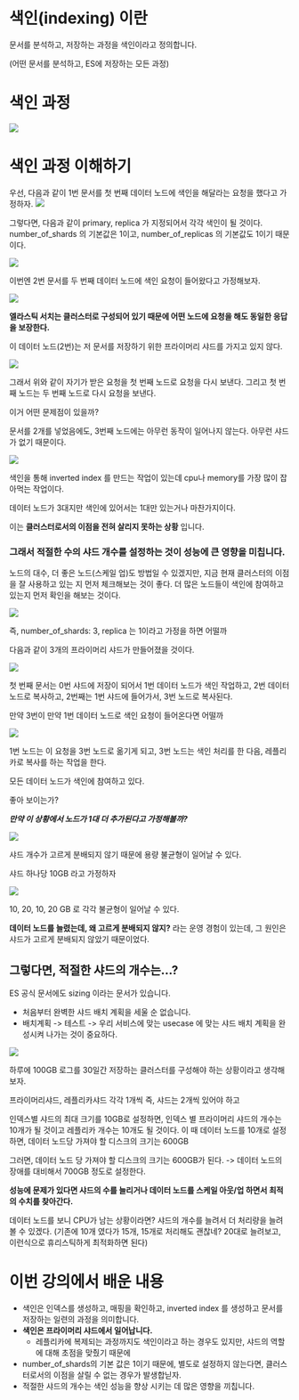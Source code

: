 # 색인(indexing) 이란

문서를 분석하고, 저장하는 과정을 색인이라고 정의합니다.

(어떤 문서를 분석하고, ES에 저장하는 모든 과정)

# 색인 과정

![](/images/2024-05-24-01-21-17.png)


# 색인 과정 이해하기


우선, 다음과 같이 1번 문서를 첫 번째 데이터 노드에 색인을 해달라는 요청을 했다고 가정하자.
![](/images/2024-05-24-01-23-49.png)

그렇다면, 다음과 같이 primary, replica 가 지정되어서 각각 색인이 될 것이다.
number_of_shards 의 기본값은 1이고, number_of_replicas 의 기본값도 1이기 때문이다.

![](/images/2024-05-24-01-24-18.png)


이번엔 2번 문서를 두 번째 데이터 노드에 색인 요청이 들어왔다고 가정해보자.

![](/images/2024-05-24-01-25-44.png)

**엘라스틱 서치는 클러스터로 구성되어 있기 때문에 어떤 노드에 요청을 해도 동일한 응답을 보장한다.**

이 데이터 노드(2번)는 저 문서를 저장하기 위한 프라이머리 샤드를 가지고 있지 않다.

![](/images/2024-05-24-01-26-45.png)

그래서 위와 같이 자기가 받은 요청을 첫 번째 노드로 요청을 다시 보낸다.
그리고 첫 번째 노드는 두 번째 노드로 다시 요청을 보낸다.

이거 어떤 문제점이 있을까?

문서를 2개를 넣었음에도, 3번째 노드에는 아무런 동작이 일어나지 않는다.
아무런 샤드가 없기 때문이다.

![](/images/2024-05-24-01-27-45.png)

색인을 통해 inverted index 를 만드는 작업이 있는데 cpu나 memory를 가장 많이 잡아먹는 작업이다.

데이터 노드가 3대지만 색인에 있어서는 1대만 있는거나 마찬가지이다.

이는 **클러스터로서의 이점을 전혀 살리지 못하는 상황** 입니다.

### **그래서 적절한 수의 샤드 개수를 설정하는 것이 성능에 큰 영향을 미칩니다.**

노드의 대수, 더 좋은 노드(스케일 업)도 방법일 수 있겠지만, 지금 현재 클러스터의 이점을 잘 사용하고 있는 지 먼저 체크해보는 것이 좋다. 더 많은 노드들이 색인에 참여하고 있는지 먼저 확인을 해보는 것이다.

![](/images/2024-05-24-01-29-46.png)

즉, number_of_shards: 3, replica 는 1이라고 가정을 하면 어떨까

다음과 같이 3개의 프라이머리 샤드가 만들어졌을 것이다.

![](/images/2024-05-24-01-30-19.png)

첫 번째 문서는 0번 샤드에 저장이 되어서 1번 데이터 노드가 색인 작업하고, 2번 데이터 노드로 복사하고, 2번째는 1번 샤드에 들어가서, 3번 노드로 복사된다.

만약 3번이 만약 1번 데이터 노드로 색인 요청이 들어온다면 어떨까

![](/images/2024-05-24-01-31-22.png)

1번 노드는 이 요청을 3번 노드로 옮기게 되고, 3번 노드는 색인 처리를 한 다음, 레플리카로 복사를 하는 작업을 한다.

모든 데이터 노드가 색인에 참여하고 있다.

좋아 보이는가?

***만약 이 상황에서 노드가 1대 더 추가된다고 가정해볼까?***

![](/images/2024-05-24-01-32-59.png)

샤드 개수가 고르게 분배되지 않기 때문에 용량 불균형이 일어날 수 있다.

샤드 하나당 10GB 라고 가정하자

![](/images/2024-05-24-01-59-46.png)

10, 20, 10, 20 GB 로 각각 불균형이 일어날 수 있다.

**데이터 노드를 늘렸는데, 왜 고르게 분배되지 않지?** 라는 운영 경험이 있는데, 그 원인은 샤드가 고르게 분배되지 않았기 때문이었다.


## 그렇다면, 적절한 샤드의 개수는...?

ES 공식 문서에도 sizing 이라는 문서가 있습니다.

- 처음부터 완벽한 샤드 배치 계획을 세울 순 없습니다.
- 배치계획 -> 테스트 -> 우리 서비스에 맞는 usecase 에 맞는 샤드 배치 계획을 완성시켜 나가는 것이 중요하다.

![](/images/2024-05-24-02-01-34.png)

하루에 100GB 로그를 30일간 저장하는 클러스터를 구성해야 하는 상황이라고 생각해보자.

프라이머리샤드, 레플리카샤드 각각 1개씩 즉, 샤드는 2개씩 있어야 하고

인덱스별 샤드의 최대 크기를 10GB로 설정하면,
인덱스 별 프라이머리 샤드의 개수는 10개가 될 것이고 레플리카 개수는 10개도 될 것이다.
이 때 데이터 노드를 10개로 설정하면, 데이터 노드당 가져야 할 디스크의 크기는 600GB

그러면, 데이터 노드 당 가져야 할 디스크의 크기는 600GB가 된다.
-> 데이터 노드의 장애를 대비해서 700GB 정도로 설정한다.

**성능에 문제가 있다면 샤드의 수를 늘리거나 데이터 노드를 스케일 아웃/업 하면서 최적의 수치를 찾아간다.**

데이터 노드를 보니 CPU가 남는 상황이라면? 샤드의 개수를 늘려서 더 처리량을 늘려볼 수 있겠다.
(기존에 10개 였다가 15개, 15개로 처리해도 괜찮네? 20대로 늘려보고, 이런식으로 휴리스틱하게 최적화하면 된다)


# 이번 강의에서 배운 내용

- 색인은 인덱스를 생성하고, 매핑을 확인하고, inverted index 를 생성하고 문서를 저장하는 일련의 과정을 의미합니다.
- **색인은 프라이머리 샤드에서 일어납니다.**
  - 레플리카에 복제되는 과정까지도 색인이라고 하는 경우도 있지만, 샤드의 역할에 대해 초점을 맞췄기 때문에
- number_of_shards의 기본 값은 1이기 때문에, 별도로 설정하지 않는다면, 클러스터로서의 이점을 살릴 수 없는 경우가 발생합닏자.
- 적절한 샤드의 개수는 색인 성능을 향상 시키는 데 많은 영향을 끼칩니다.